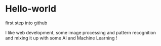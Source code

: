 # Hello-world
first step into github

I like web development, some image processing and pattern recognition and mixing it up with some AI and Machine Learning ! 
